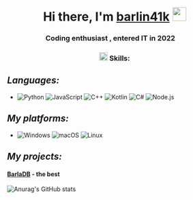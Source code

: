 <h1 align="center">Hi there, I'm <a href="https://github.com/barlin41k" target="_blank">barlin41k</a> 
<img src="https://github.com/blackcater/blackcater/raw/main/images/Hi.gif" height="32"/></h1>
<h3 align="center">Coding enthusiast , entered IT in 2022
<img src="https://gifdb.com/images/high/coding-animated-laptop-flow-stream-ja04010rm5o68zfk.gif" height="16"/></h3>

<h3 align="center"><img src="https://www.animatedimages.org/data/media/280/animated-star-image-0151.gif" height="20"/> Skills:</h3>

## *Languages:*
- ![Python](https://img.shields.io/badge/python-3670A0?style=for-the-badge&logo=python&logoColor=ffdd54) ![JavaScript](https://img.shields.io/badge/javascript-%23323330.svg?style=for-the-badge&logo=javascript&logoColor=%23F7DF1E) ![C++](https://img.shields.io/badge/c++-%2300599C.svg?style=for-the-badge&logo=c%2B%2B&logoColor=white) ![Kotlin](https://img.shields.io/badge/kotlin-0095D5?style=for-the-badge&logo=kotlin&logoColor=white) ![C#](https://img.shields.io/badge/c%23-239120?style=for-the-badge&logo=c-sharp&logoColor=white) ![Node.js](https://img.shields.io/badge/node.js-339933?style=for-the-badge&logo=nodedotjs&logoColor=white)
## *My platforms:*
- ![Windows](https://img.shields.io/badge/Windows-0078D6?style=for-the-badge&logo=windows&logoColor=white) ![macOS](https://img.shields.io/badge/mac%20os-000000?style=for-the-badge&logo=macos&logoColor=F0F0F0) ![Linux](https://img.shields.io/badge/Linux-FCC624?style=for-the-badge&logo=linux&logoColor=black)


## *My projects:*
#### [BarlaDB](https://github.com/barlin41k/barladb) - the best

![Anurag's GitHub stats](https://github-readme-stats.vercel.app/api?username=barlin41k&show_icons=true&theme=dark)
